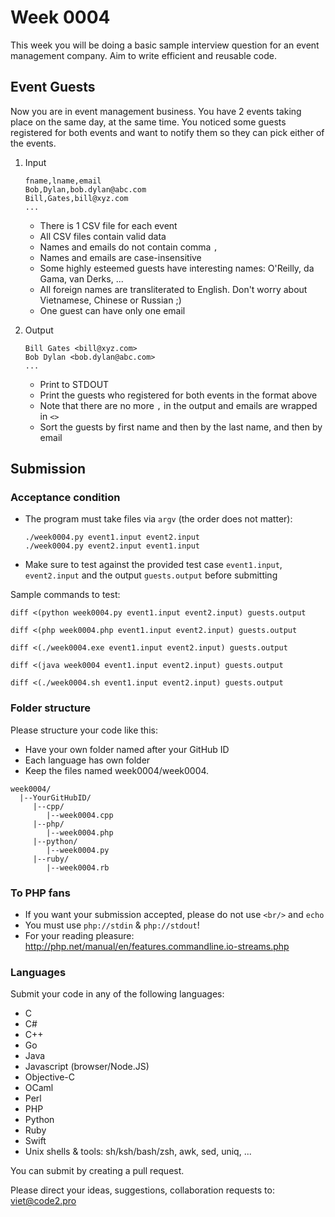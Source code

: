 # Week 0004

This week you will be doing a basic sample interview question for an event management company. Aim to write efficient and reusable code.

## Event Guests

Now you are in event management business. You have 2 events taking place on the same day, at the same time. You noticed some guests registered for both events and want to notify them so they can pick either of the events.

1. Input

    ```
    fname,lname,email
    Bob,Dylan,bob.dylan@abc.com
    Bill,Gates,bill@xyz.com
    ...
    ```

    * There is 1 CSV file for each event
    * All CSV files contain valid data
    * Names and emails do not contain comma `,`
    * Names and emails are case-insensitive
    * Some highly esteemed guests have interesting names: O'Reilly, da Gama, van Derks, ...
    * All foreign names are transliterated to English. Don't worry about Vietnamese, Chinese or Russian ;)
    * One guest can have only one email

2. Output

    ```
    Bill Gates <bill@xyz.com>
    Bob Dylan <bob.dylan@abc.com>
    ...
    ```

    * Print to STDOUT
    * Print the guests who registered for both events in the format above
    * Note that there are no more `,` in the output and emails are wrapped in `<>`
    * Sort the guests by first name and then by the last name, and then by email

## Submission

### Acceptance condition

* The program must take files via `argv` (the order does not matter):

    ```
    ./week0004.py event1.input event2.input
    ./week0004.py event2.input event1.input
    ```

* Make sure to test against the provided test case `event1.input`, `event2.input` and the output `guests.output` before submitting

Sample commands to test:

```
diff <(python week0004.py event1.input event2.input) guests.output

diff <(php week0004.php event1.input event2.input) guests.output

diff <(./week0004.exe event1.input event2.input) guests.output

diff <(java week0004 event1.input event2.input) guests.output

diff <(./week0004.sh event1.input event2.input) guests.output
```

### Folder structure

Please structure your code like this:

* Have your own folder named after your GitHub ID
* Each language has own folder
* Keep the files named week0004/week0004.<language>

```
week0004/
  |--YourGitHubID/
     |--cpp/
        |--week0004.cpp
     |--php/
        |--week0004.php
     |--python/
        |--week0004.py
     |--ruby/
        |--week0004.rb
```

### To PHP fans

* If you want your submission accepted, please do not use `<br/>` and `echo`
* You must use `php://stdin` & `php://stdout`!
* For your reading pleasure: http://php.net/manual/en/features.commandline.io-streams.php

### Languages

Submit your code in any of the following languages:

* C
* C#
* C++
* Go
* Java
* Javascript (browser/Node.JS)
* Objective-C
* OCaml
* Perl
* PHP
* Python
* Ruby
* Swift
* Unix shells & tools: sh/ksh/bash/zsh, awk, sed, uniq, ...

You can submit by creating a pull request.

Please direct your ideas, suggestions, collaboration requests to: viet@code2.pro
